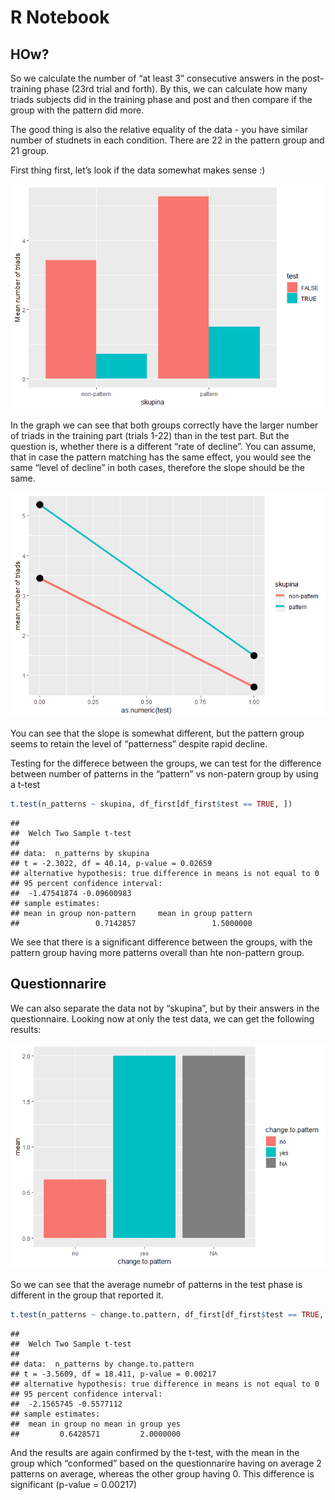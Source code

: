 R Notebook
================

## HOw?

So we calculate the number of “at least 3” consecutive answers in the
post-training phase (23rd trial and forth). By this, we can calculate
how many triads subjects did in the training phase and post and then
compare if the group with the pattern did more.

The good thing is also the relative equality of the data - you have
similar number of studnets in each condition. There are 22 in the
pattern group and 21 group.

First thing first, let’s look if the data somewhat makes sense :)

![](report_files/figure-gfm/unnamed-chunk-1-1.png)<!-- -->

In the graph we can see that both groups correctly have the larger
number of triads in the training part (trials 1-22) than in the test
part. But the question is, whether there is a different “rate of
decline”. You can assume, that in case the pattern matching has the
same effect, you would see the same “level of decline” in both cases,
therefore the slope should be the same.

![](report_files/figure-gfm/unnamed-chunk-2-1.png)<!-- -->

You can see that the slope is somewhat different, but the pattern group
seems to retain the level of “patterness” despite rapid decline.

Testing for the differece between the groups, we can test for the
difference between number of patterns in the “pattern” vs non-patern
group by using a t-test

``` r
t.test(n_patterns ~ skupina, df_first[df_first$test == TRUE, ])
```

    ## 
    ##  Welch Two Sample t-test
    ## 
    ## data:  n_patterns by skupina
    ## t = -2.3022, df = 40.14, p-value = 0.02659
    ## alternative hypothesis: true difference in means is not equal to 0
    ## 95 percent confidence interval:
    ##  -1.47541874 -0.09600983
    ## sample estimates:
    ## mean in group non-pattern     mean in group pattern 
    ##                 0.7142857                 1.5000000

We see that there is a significant difference between the groups, with
the pattern group having more patterns overall than hte non-pattern
group.

## Questionnarire

We can also separate the data not by “skupina”, but by their answers in
the questionnaire. Looking now at only the test data, we can get the
following results:

![](report_files/figure-gfm/unnamed-chunk-4-1.png)<!-- -->

So we can see that the average numebr of patterns in the test phase is
different in the group that reported
it.

``` r
t.test(n_patterns ~ change.to.pattern, df_first[df_first$test == TRUE, ])
```

    ## 
    ##  Welch Two Sample t-test
    ## 
    ## data:  n_patterns by change.to.pattern
    ## t = -3.5609, df = 18.411, p-value = 0.00217
    ## alternative hypothesis: true difference in means is not equal to 0
    ## 95 percent confidence interval:
    ##  -2.1565745 -0.5577112
    ## sample estimates:
    ##  mean in group no mean in group yes 
    ##         0.6428571         2.0000000

And the results are again confirmed by the t-test, with the mean in the
group which “conformed” based on the questionnarire having on average 2
patterns on average, whereas the other group having 0. This difference
is significant (p-value = 0.00217)
